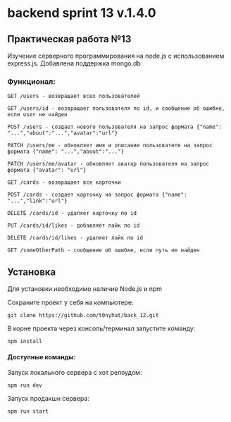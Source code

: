 # backend sprint 13 v.1.4.0

## Практическая работа №13

Изучение серверного программирования на node.js с использованием express.js.
Добавлена поддержка mongo.db
  
### Функционал:
```
GET /users - возвращает всеx пользователей
```
```
GET /users/id - возвращает пользователя по id, и сообщение об ошибке, если user не найден
```
```
POST /users - создает нового пользователя на запрос формата {"name": "...","about":"...","avatar":"url"} 
```
```
PATCH /users/me - обновляет имя и описание пользователя на запрос формата {"name": "...","about":"..."} 
```
```
PATCH /users/me/avatar - обновляет аватар пользователя на запрос формата {"avatar": "url"} 
```
```
GET /cards - возвращает все карточки
```
```
POST /cards - создает карточку на запрос формата {"name": "...","link":"url"}
```
```
DELETE /cards/id - удаляет карточку по id
```
```
PUT /cards/id/likes - добавляет лайк по id
```
```
DELETE /cards/id/likes - удаляет лайк по id
```
```
GET /someOtherPath - сообщение об ошибке, если путь не найден
```


## Установка

Для установки необходимо наличие Node.js и npm

Сохраните проект у себя на компьютере:
```
git clone https://github.com/t0nyhat/back_12.git
```

В корне проекта через консоль/терминал запустите команду:
``` 
npm install
```

#### Доступные команды:  
Запуск локального сервера с хот релоудом:  
```
npm run dev
```  
Запуск продакшн сервера:  
```
npm run start
```
